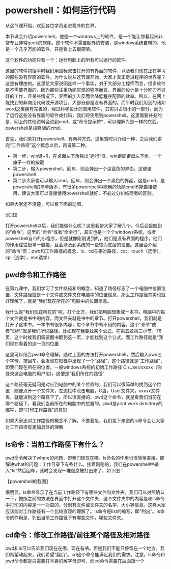 # powershell：如何运行代码

从这节课开始，欢迎各位学员走进程序的世界。

本节课会介绍powershell，他是一个windows上的软件，是一个能让你看起来非常专业非常geek的软件。这个软件不需要额外的安装，是window系统自带的，他是一个几乎万能的软件，只是看上去很简陋。

这个软件的功能只有一个：运行电脑上的所有可以运行的软件。

这里的软件包括平时我们用鼠标双击打开的有界面的软件，以及我们现在正在学习的那些没有界面的软件。为什么说从这节课开始，大家才真正走进程序的世界呢？这是有理由的。这里给大家说明这样一个事实，对于大部分工程师而言，很多软件是不需要界面的，因为那些注重功能实现的程序而言，界面的设计是十分吃力不讨好的工作，且某些情况下，界面的加入反而会降低程序配置的效率。所以，在网上能找到的非商用代码或开源项目，大部分都是没有界面的。而平时我们用到的诸如word之类拥有完善的，经过科学设计的商用软件，其实只占很小的一部分。而为了运行这些没有界面的软件或代码，我们将使用到powershell。这里需要补充的是，网上的其他资料会说到cmd，或“命令提示符”，可以理解为是一样的东西，powershell是加强版的cmd。

首先，我们来打开powershell，有两种方式，这里暂时只介绍一种，之后我们讲完“工作路径”这个概念以后，再说第二种。

* 第一步，win键+R，在桌面左下角弹出“运行”框。win键即键盘左下角，一个旗子一样的按键
* 第二步，输入powershell，回车，则会弹出一个深蓝色的界面，这便是powershell
* 第二步大家也可以输入cmd，回车，则会弹出一个黑色的界面，这是cmd，是powershell的简单版本，有很多powershell中能用的功能cmd不能直接使用，建议大家可以直接使用powershell就好，不必过分纠结两者的区别。

如果大家还不清楚，可以看下面的动图。

[动图]

打开powershell以后，我们能做什么呢？这里我带大家了解几个，今后会接触到的“命令”。这里的“命令”或者“命令行”，其实也是一个个windows系统，或者powershell自带的小程序，但是就像刚刚说到的，他们是没有界面的程序，他们的作用往往很单一直接，且会涉及到系统的一些较为底层的设置。这里会介绍的“命令”有：pwd和工作路径的概念，ls，cd与相对路径，cat，touch（选学），cp（选学），mv(选学)

## pwd命令和工作路径

在第九课中，我们学习了文件路径和的概念，知道了路径标志了一个电脑中位置位置，文件路径就是一个文件或文件夹在电脑中的位置信息，那么工作路径其实也就好理解了，就是“我们现在所在的”电脑中的位置信息。

我什么是“我们现在所在的”呢，打个比方，我们把电脑想象成一本书，电脑中的每个文件就是书中的内容，而文件夹就是书中的章节。打开powershell，我们就是打开了这本书。一本书有很多内容，每个章节中有不用的内容，这个”章节“或者”页码“就是我们所说路径。比如现在我要找某个公式，在第五章第三小节，76页，这个时候我们需要翻书翻到这一页，才能找到这个公式。而工作路径就是“我们现在看着的这一页的位置

这里可以结合pwd命令理解。通过上面的方法打开powershell，然后输入pwd三个字母，按回车。会发现在框框中出现了一个“路径”，这个路径就是“工作路径”，即我们现在所在的位置。一般windows系统的初始工作路径 C:/User/xxxxx（你登录这台电脑的用户名)，这便是“我们所在的路径”

这个路径毫无疑问是对应到电脑中的某个位置的，我们可以很简单的找到这个位置：随便点开一个文件夹，左边栏中点击电脑，C盘，User文件夹，xxxxx文件夹，就能进到这个路径下了。所以很直接的，pwd这个命令，就是看我们当前在哪个路径下，看我们当前所在的电脑中的位置的。pwd是print work directory的缩写，即“打印工作路径”的意思

如果大家还对工作路径的概念不了解，不要着急，我们接下来说的ls命令会让大家对工作路径有更加具体的理解

## ls命令：当前工作路径下有什么？

 pwd命令解决了where的问题，即我们现在在哪。ls命名的作用也很简单直接，即解决what的问题：工作目录下有些什么。接着刚刚的，我们在powershell中输入"ls"然后回车，此时会发现一堆信息被打出来了，如下图：

【powershell的截图】

很明显，ls命令显示了在当前工作路径下有哪些文件和文件夹。我们可以对照确认一下，按照之前的方法在界面中打开这个文件夹，这个文件夹中的内容是和ls命令中打印的内容是一一对应的，分别有文件或文件夹的名字，大小等信息。这样大家应该能对工作路径有一个比较直观的理解了。ls命令是list的缩写，即“列出”。ls命令的作用是，列出当前工作路径下有哪些文件，哪些文件夹。

## cd命令：修改工作路径/前往某个路径及相对路径

pwd和ls可以告诉我们现在在哪，现在有啥。但是我们不能只停留在一个地方，我们希望动起来，我们希望“翻页”。cd这个命令能满足我们的需求。注意，ls命令和pwd命令都是只需要打本身的解字母即可，而cd命令需要在后面跟一个
